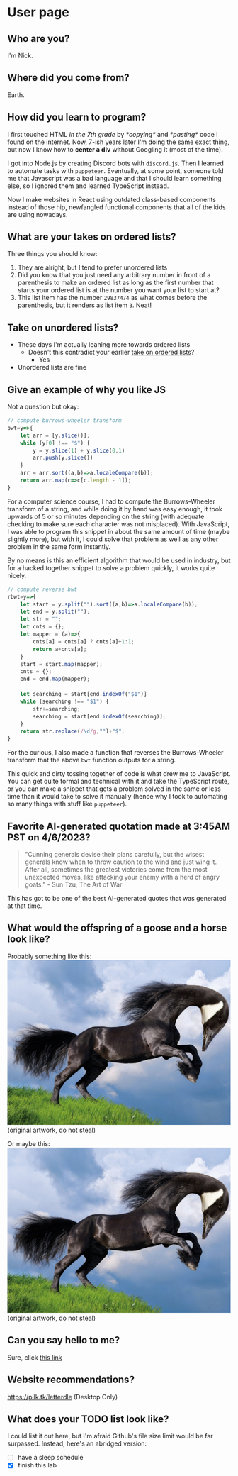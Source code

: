 # User page
## Who are you?
I'm Nick.
## Where did you come from?
Earth.
## How did you learn to program?
I first touched HTML *in the 7th grade* by *\*copying\** and *\*pasting\** code I found on the internet. Now, 7-ish years later I'm doing the same exact thing, but now I know how to **center a div** without Googling it (most of the time).

I got into Node.js by creating Discord bots with `discord.js`. Then I learned to automate tasks with `puppeteer`. Eventually, at some point, someone told me that Javascript was a bad language and that I should learn something else, so I ignored them and learned TypeScript instead. 

Now I make websites in React using outdated class-based components instead of those hip, newfangled functional components that all of the kids are using nowadays. 

## What are your takes on ordered lists?
Three things you should know:
1) They are alright, but I tend to prefer unordered lists
1) Did you know that you just need any arbitrary number in front of a parenthesis to make an ordered list as long as the first number that starts your ordered list is at the number you want your list to start at?
29837474) This list item has the number `29837474` as what comes before the parenthesis, but it renders as list item `3`. Neat!

## Take on unordered lists?
- These days I'm actually leaning more towards ordered lists
	- Doesn't this contradict your earlier [take on ordered lists](#what-are-your-takes-on-ordered-lists)?
		- Yes
- Unordered lists are fine

## Give an example of why you like JS
Not a question but okay:
```js
// compute burrows-wheeler transform
bwt=y=>{
	let arr = [y.slice()];
	while (y[0] !== "$") {
		y = y.slice(1) + y.slice(0,1)
		arr.push(y.slice())
	}
	arr = arr.sort((a,b)=>a.localeCompare(b));
	return arr.map(c=>c[c.length - 1]);
}
```
For a computer science course, I had to compute the Burrows-Wheeler transform of a string, and while doing it by hand was easy enough, it took upwards of 5 or so minutes depending on the string (with adequate checking to make sure each character was not misplaced). With JavaScript, I was able to program this snippet in about the same amount of time (maybe slightly more), but with it, I could solve that problem as well as any other problem in the same form instantly. 

By no means is this an efficient algorithm that would be used in industry, but for a hacked together snippet to solve a problem quickly, it works quite nicely.
```js
// compute reverse bwt
rbwt=y=>{
	let start = y.split("").sort((a,b)=>a.localeCompare(b));
	let end = y.split("");
	let str = "";
	let cnts = {};
	let mapper = (a)=>{
		cnts[a] = cnts[a] ? cnts[a]+1:1;
		return a+cnts[a];
	}
	start = start.map(mapper);
	cnts = {};
	end = end.map(mapper);
	
	let searching = start[end.indexOf("$1")]
	while (searching !== "$1") {
		str+=searching;
		searching = start[end.indexOf(searching)];
	}
	return str.replace(/\d/g,"")+"$";
}
```
For the curious, I also made a function that reverses the Burrows-Wheeler transform that the above `bwt` function outputs for a string.

This quick and dirty tossing together of code is what drew me to JavaScript. You can get quite formal and technical with it and take the TypeScript route, or you can make a snippet that gets a problem solved in the same or less time than it would take to solve it manually (hence why I took to automating so many things with stuff like `puppeteer`).

## Favorite AI-generated quotation made at 3:45AM PST on 4/6/2023?

> "Cunning generals devise their plans carefully, but the wisest generals know when to throw caution to the wind and just wing it. After all, sometimes the greatest victories come from the most unexpected moves, like attacking your enemy with a herd of angry goats." - Sun Tzu, The Art of War

This has got to be one of the best AI-generated quotes that was generated at that time.

## What would the offspring of a goose and a horse look like?

Probably something like this:
![](/screenshots/gorse2.png)
(original artwork, do not steal)

Or maybe this:
![](/screenshots/gorse2.png)
(original artwork, do not steal)

## Can you say hello to me?
Sure, click [this link](/the.md)

## Website recommendations?
https://pilk.tk/letterdle (Desktop Only)

## What does your TODO list look like?
I could list it out here, but I'm afraid Github's file size limit would be far surpassed.
Instead, here's an abridged version:
- [ ] have a sleep schedule
- [x] finish this lab